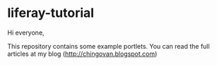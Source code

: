 # liferay-tutorial
Hi everyone,

This repository contains some example portlets. You can read the full articles at my blog (http://chingovan.blogspot.com)
